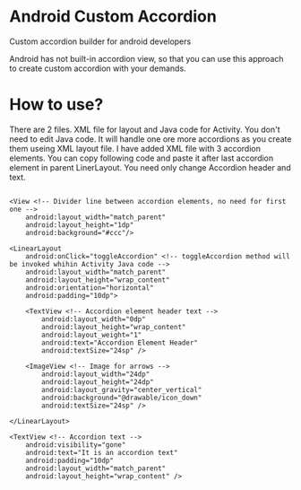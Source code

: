 # Android Custom Accordion
Custom accordion builder for android developers

Android has not built-in accordion view, so that you can use this approach to create custom accordion with your demands.

# How to use?

There are 2 files. XML file for layout and Java code for Activity.
You don't need to edit Java code. It will handle one ore more accordions as you create them useing XML layout file.
I have added XML file with 3 accordion elements. You can copy following code and paste it after last accordion element in parent LinerLayout. You need only change Accordion header and text.

```

<View <!-- Divider line between accordion elements, no need for first one -->
    android:layout_width="match_parent"
    android:layout_height="1dp"
    android:background="#ccc"/>

<LinearLayout
    android:onClick="toggleAccordion" <!-- toggleAccordion method will be invoked whihin Activity Java code -->
    android:layout_width="match_parent"
    android:layout_height="wrap_content"
    android:orientation="horizontal"
    android:padding="10dp">

    <TextView <!-- Accordion element header text -->
        android:layout_width="0dp"
        android:layout_height="wrap_content"
        android:layout_weight="1"
        android:text="Accordion Element Header"
        android:textSize="24sp" />

    <ImageView <!-- Image for arrows -->
        android:layout_width="24dp"
        android:layout_height="24dp"
        android:layout_gravity="center_vertical"
        android:background="@drawable/icon_down"
        android:textSize="24sp" />

</LinearLayout>

<TextView <!-- Accordion text -->
    android:visibility="gone"
    android:text="It is an accordion text"
    android:padding="10dp"
    android:layout_width="match_parent"
    android:layout_height="wrap_content" />
    
 ```
